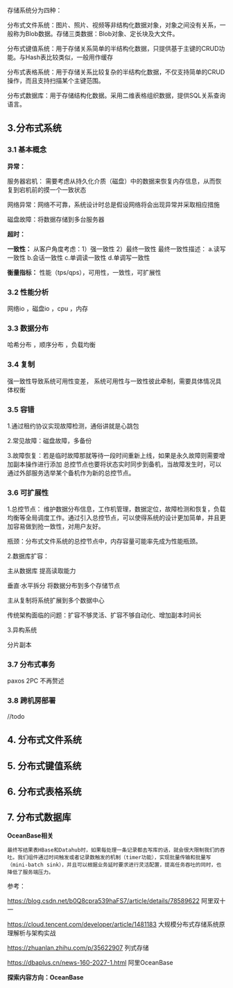 
存储系统分为四种：

分布式文件系统：图片、照片、视频等非结构化数据对象，对象之间没有关系，一般称为Blob数据。存储三类数据：Blob对象、定长块及大文件。

分布式键值系统：用于存储关系简单的半结构化数据，只提供基于主键的CRUD功能。与Hash表比较类似，一般用作缓存

分布式表格系统：用于存储关系比较复杂的半结构化数据，不仅支持简单的CRUD操作，而且支持扫描某个主键范围。

分布式数据库：用于存储结构化数据。采用二维表格组织数据，提供SQL关系查询语言。



## 3.分布式系统

### 3.1 基本概念
**异常：**

服务器宕机： 需要考虑从持久化介质（磁盘）中的数据来恢复内存信息，从而恢复到宕机前的摸一个一致状态

网络异常：网络不可靠，系统设计时总是假设网络将会出现异常并采取相应措施

磁盘故障：将数据存储到多台服务器

**超时：**

**一致性：** 从客户角度考虑：1）强一致性 2）最终一致性
最终一致性描述：
a.读写一致性
b.会话一致性 
c.单调读一致性
d.单调写一致性

**衡量指标：** 性能（tps/qps），可用性，一致性，可扩展性

### 3.2 性能分析
网络io ，磁盘io ，cpu ，内存

### 3.3 数据分布
哈希分布 ，顺序分布 ，负载均衡

### 3.4 复制

强一致性导致系统可用性变差，
系统可用性与一致性彼此牵制，需要具体情况具体权衡

### 3.5 容错

1.通过租约协议实现故障检测，通俗讲就是心跳包

2.常见故障：磁盘故障，多备份

3.故障恢复：若是临时故障那就等待一段时间重新上线，如果是永久故障则需要增加副本操作进行添加
总控节点也要将状态实时同步到备机，当故障发生时，可以通过外部服务选举某个备机作为新的总控节点。

### 3.6 可扩展性

1.总控节点：
维护数据分布信息，工作机管理，数据定位，故障检测和恢复，负载均衡等全局调度工作。通过引入总控节点，可以使得系统的设计更加简单，并且更加容易做到抢一致性，对用户友好。

瓶颈：分布式文件系统的总控节点中，内存容量可能率先成为性能瓶颈。

2.数据库扩容：

主从数据库 提高读取能力

垂直·水平拆分 将数据分布到多个存储节点

主从复制将系统扩展到多个数据中心

传统架构面临的问题：扩容不够灵活、扩容不够自动化、增加副本时间长

3.异构系统

分片副本

### 3.7 分布式事务
paxos 2PC 不再赘述
### 3.8 跨机房部署
//todo

## 4. 分布式文件系统

## 5. 分布式键值系统

## 6. 分布式表格系统 

## 7. 分布式数据库




**OceanBase相关**
```
最终写结果表HBase和Datahub时，如果每处理一条记录都去写库的话，就会很大限制我们的吞吐。我们组件通过时间触发或者记录数触发的机制（timer功能），实现批量传输和批量写（mini-batch sink），并且可以根据业务延时要求进行灵活配置，提高任务吞吐的同时，也降低了服务端压力。

```
参考：

https://blog.csdn.net/b0Q8cpra539haFS7/article/details/78589622  阿里双十一

https://cloud.tencent.com/developer/article/1481183  大规模分布式存储系统原理解析与架构实战

https://zhuanlan.zhihu.com/p/35622907 列式存储

https://dbaplus.cn/news-160-2027-1.html 阿里OceanBase


**探索内容方向：OceanBase**